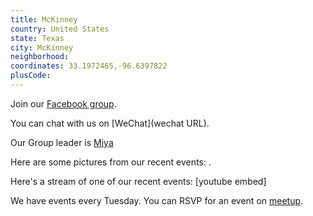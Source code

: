 ```yaml
---
title: McKinney
country: United States
state: Texas
city: McKinney
neighborhood: 
coordinates: 33.1972465,-96.6397822
plusCode:
---
```

Join our [Facebook group](https://www.facebook.com/groups/free.code.camp.mckinney).

You can chat with us on [WeChat](wechat URL).

Our Group leader is [Miya](freecodecamp.org/miya)

Here are some pictures from our recent events:
![]().

Here's a stream of one of our recent events:
[youtube embed]

We have events every Tuesday. You can RSVP for an event on [meetup](meetupurl).
